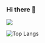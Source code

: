 ### Hi there 👋
![](https://github-readme-stats.vercel.app/api?username=fcaramez&show_icons=true&theme=monokai)

![Top Langs](https://github-readme-stats.vercel.app/api/top-langs/?username=fcaramez&layout=compact)



